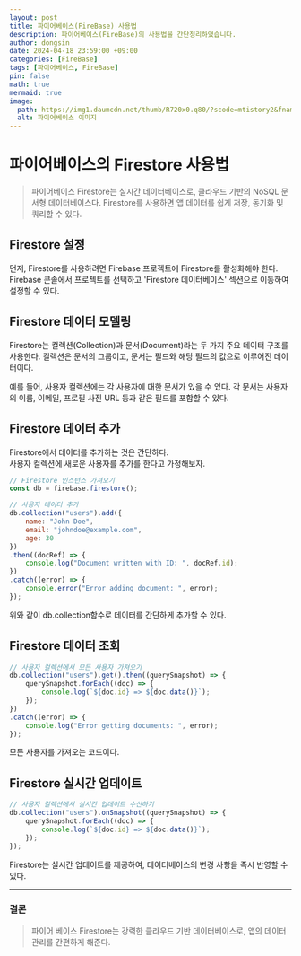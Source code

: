 ```yaml
---
layout: post
title: 파이어베이스(FireBase) 사용법
description: 파이어베이스(FireBase)의 사용법을 간단정리하였습니다.
author: dongsin
date: 2024-04-18 23:59:00 +09:00
categories: [FireBase]
tags: [파이어베이스, FireBase]
pin: false
math: true
mermaid: true
image:
  path: https://img1.daumcdn.net/thumb/R720x0.q80/?scode=mtistory2&fname=https%3A%2F%2Ft1.daumcdn.net%2Fcfile%2Ftistory%2F99F03A335A026DE21E
  alt: 파이어베이스 이미지
---
```



# 파이어베이스의 Firestore 사용법
<!-- h1 -->

> 파이어베이스 Firestore는 실시간 데이터베이스로, 클라우드 기반의 NoSQL 문서형 데이터베이스다. Firestore를 사용하면 앱 데이터를 쉽게 저장, 동기화 및 쿼리할 수 있다.


## Firestore 설정
먼저, Firestore를 사용하려면 Firebase 프로젝트에 Firestore를 활성화해야 한다. Firebase 콘솔에서 프로젝트를 선택하고 'Firestore 데이터베이스' 섹션으로 이동하여 설정할 수 있다.

## Firestore 데이터 모델링
Firestore는 컬렉션(Collection)과 문서(Document)라는 두 가지 주요 데이터 구조를 사용한다. 컬렉션은 문서의 그룹이고, 문서는 필드와 해당 필드의 값으로 이루어진 데이터이다.

예를 들어, 사용자 컬렉션에는 각 사용자에 대한 문서가 있을 수 있다. 각 문서는 사용자의 이름, 이메일, 프로필 사진 URL 등과 같은 필드를 포함할 수 있다.

## Firestore 데이터 추가
Firestore에서 데이터를 추가하는 것은 간단하다.<br />
사용자 컬렉션에 새로운 사용자를 추가를 한다고 가정해보자.
```js
// Firestore 인스턴스 가져오기
const db = firebase.firestore();

// 사용자 데이터 추가
db.collection("users").add({
    name: "John Doe",
    email: "johndoe@example.com",
    age: 30
})
.then((docRef) => {
    console.log("Document written with ID: ", docRef.id);
})
.catch((error) => {
    console.error("Error adding document: ", error);
});

```

위와 같이 db.collection함수로 데이터를 간단하게 추가할 수 있다.


## Firestore 데이터 조회
```js
// 사용자 컬렉션에서 모든 사용자 가져오기
db.collection("users").get().then((querySnapshot) => {
    querySnapshot.forEach((doc) => {
        console.log(`${doc.id} => ${doc.data()}`);
    });
})
.catch((error) => {
    console.log("Error getting documents: ", error);
});

```

모든 사용자를 가져오는 코드이다.

## Firestore 실시간 업데이트
```js
// 사용자 컬렉션에서 실시간 업데이트 수신하기
db.collection("users").onSnapshot((querySnapshot) => {
    querySnapshot.forEach((doc) => {
        console.log(`${doc.id} => ${doc.data()}`);
    });
});

```

Firestore는 실시간 업데이트를 제공하여, 데이터베이스의 변경 사항을 즉시 반영할 수 있다.

***
### 결론
> 파이어 베이스 Firestore는 강력한 클라우드 기반 데이터베이스로, 앱의 데이터관리를 간편하게 해준다.
